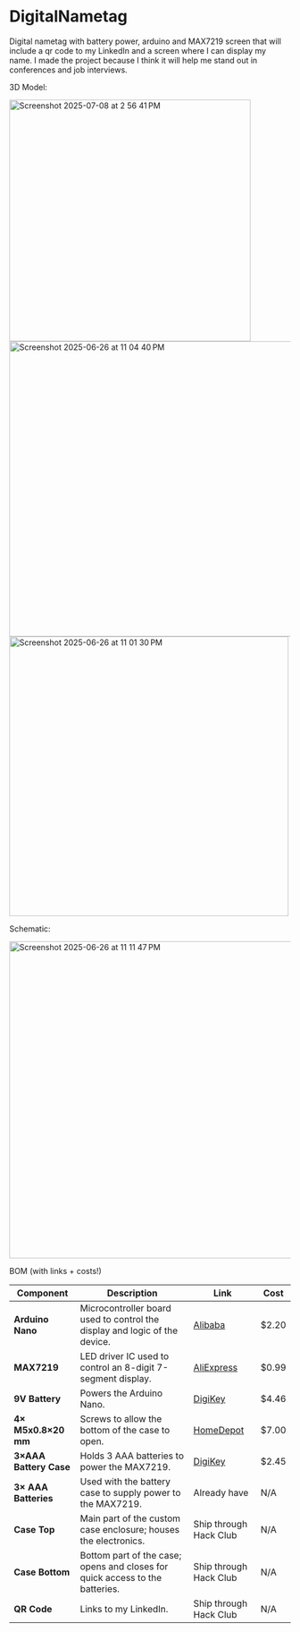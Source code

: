 # DigitalNametag
Digital nametag with battery power, arduino and MAX7219 screen that will include a qr code to my LinkedIn and a screen where I can display my name. I made the project because I think it will help me stand out in conferences and job interviews. 


3D Model:



<img width="432" alt="Screenshot 2025-07-08 at 2 56 41 PM" src="https://github.com/user-attachments/assets/9c0de57f-cd84-42bb-9496-d634fc92edc9" />
<img width="528" alt="Screenshot 2025-06-26 at 11 04 40 PM" src="https://github.com/user-attachments/assets/4953f7a0-eed6-4406-aeef-a10927daa06b" />
<img width="500" alt="Screenshot 2025-06-26 at 11 01 30 PM" src="https://github.com/user-attachments/assets/46b5e188-b0d6-46b6-ac65-5fa42048e398" />

Schematic: 

<img width="567" alt="Screenshot 2025-06-26 at 11 11 47 PM" src="https://github.com/user-attachments/assets/37e26f06-32ff-4df7-9e77-6cce48dde893" />


BOM (with links + costs!) 



| Component              | Description                                                                  | Link                                                                                                 | Cost     |
| ---------------------- | ---------------------------------------------------------------------------- | ---------------------------------------------------------------------------------------------------- | -------- |
| **Arduino Nano**       | Microcontroller board used to control the display and logic of the device.   | [Alibaba](https://www.alibaba.com/pla/good-quality-Arduino-Nano-V30-CH340G_1600942840347.html)       | \$2.20   |
| **MAX7219**            | LED driver IC used to control an 8-digit 7-segment display.                  | [AliExpress](https://www.aliexpress.us/item/3256805668841965.html)                                   | \$0.99   |
| **9V Battery**         | Powers the Arduino Nano.                                                     | [DigiKey](https://www.digikey.com/en/products/detail/duracell-industrial-operations-inc/9V/21259959) | \$4.46   |
| **4× M5x0.8×20 mm**    | Screws to allow the bottom of the case to open.                              | [HomeDepot](https://www.homedepot.com/pep/Everbilt-M5-0-8-x-20mm-Zinc-Pan-Head-Phillips-Drive-Machine-Screw-4-Pieces)                                                                                                                                 | \$7.00 |
| **3×AAA Battery Case** | Holds 3 AAA batteries to power the MAX7219.                                  | [DigiKey](https://www.digikey.com/en/products/detail/keystone-electronics/2484CN/7385289)            | \$2.45   |
| **3× AAA Batteries**   | Used with the battery case to supply power to the MAX7219.                   | Already have                                                                                         | N/A      |
| **Case Top**           | Main part of the custom case enclosure; houses the electronics.              | Ship through Hack Club                                                                               | N/A      |
| **Case Bottom**        | Bottom part of the case; opens and closes for quick access to the batteries. | Ship through Hack Club                                                                               | N/A      |
| **QR Code**            | Links to my LinkedIn.                                                        | Ship through Hack Club                                                                               | N/A      |


